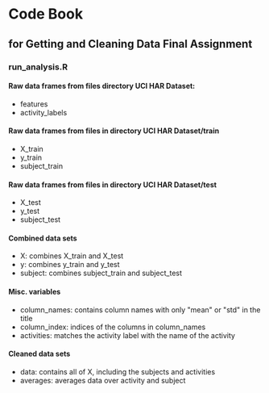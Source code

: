 # Code Book
## for Getting and Cleaning Data Final Assignment

### run_analysis.R
#### Raw data frames from files directory UCI HAR Dataset:
- features
- activity\_labels

#### Raw data frames from files in directory UCI HAR Dataset/train
- X\_train
- y\_train
- subject\_train

#### Raw data frames from files in directory UCI HAR Dataset/test
- X\_test
- y\_test
- subject\_test

#### Combined data sets
- X: combines X\_train and X\_test
- y: combines y\_train and y\_test
- subject: combines subject\_train and subject\_test

#### Misc. variables
- column\_names: contains column names with only "mean" or "std" in the title
- column\_index: indices of the columns in column\_names
- activities: matches the activity label with the name of the activity

#### Cleaned data sets
- data: contains all of X, including the subjects and activities
- averages: averages data over activity and subject


